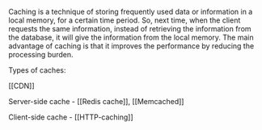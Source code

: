 Caching is a technique of storing frequently used data or information in a local memory, for a certain time period. So, next time, when the client requests the same information, instead of retrieving the information from the database, it will give the information from the local memory. The main advantage of caching is that it improves the performance by reducing the processing burden.

Types of caches:

[[CDN]]

Server-side cache - [[Redis cache]], [[Memcached]]

Client-side cache - [[HTTP-caching]]


